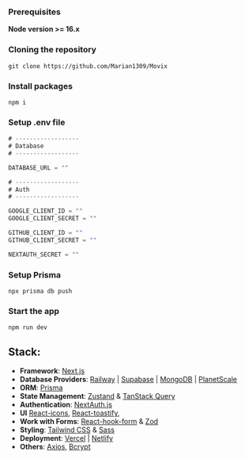 ### Prerequisites

**Node version >= 16.x**

### Cloning the repository

```shell
git clone https://github.com/Marian1309/Movix
```

### Install packages

```shell
npm i
```

### Setup .env file

```js
# ------------------
# Database
# ------------------

DATABASE_URL = ""

# ------------------
# Auth
# ------------------

GOOGLE_CLIENT_ID = ""
GOOGLE_CLIENT_SECRET = ""

GITHUB_CLIENT_ID = ""
GITHUB_CLIENT_SECRET = ""

NEXTAUTH_SECRET = ""
```

### Setup Prisma

```shell
npx prisma db push
```

### Start the app

```shell
npm run dev
```

## Stack:

- **Framework**:
  [Next.js](https://nextjs.org)
- **Database Providers**:
  [Railway](https://railway.app) | [Supabase](https://supabase.com) |
  [MongoDB](https://www.mongodb.com) | [PlanetScale](https://planetscale.com)
- **ORM**:
  [Prisma](https://www.prisma.io)
- **State Management**:
  [Zustand](https://zustand-demo.pmnd.rs) & [TanStack Query](https://tanstack.com/query)
- **Authentication**:
  [NextAuth.js](https://next-auth.js.org)
- **UI**
  [React-icons](https://react-icons.github.io/react-icons), [React-toastify](https://fkhadra.github.io/react-toastify),
- **Work with Forms**:
  [React-hook-form](https://react-hook-form.com) & [Zod](https://zod.dev)
- **Styling**:
  [Tailwind CSS](https://tailwindcss.com) & [Sass](https://sass-lang.com)
- **Deployment**:
  [Vercel](https://vercel.com) | [Netlify](https://app.netlify.com)
- **Others**:
  [Axios](https://axios-http.com), [Bcrypt](https://github.com/kelektiv/node.bcrypt.js)
